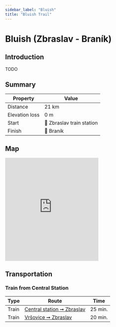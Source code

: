 ```yaml
---
sidebar_label: "Bluish"
title: "Bluish Trail"
---
```


# Bluish (Zbraslav - Braník)

## Introduction

TODO

## Summary

| Property | Value |
| --- | --- |
| Distance | 21 km |
| Elevation loss | 0 m |
| Start | 📍 Zbraslav train station |
| Finish | 📍 Braník |

## Map

<iframe src="https://en.frame.mapy.cz/s/gosavodelo" width="60%" height="333" frameborder="0"></iframe>

## Transportation

### Train from Central Station

| Type | Route | Time |
| --- | --- | --- |
| Train | [Central station ➞ Zbraslav](https://idos.idnes.cz/vlakyautobusymhdvse/spojeni/vysledky/?f=Praha%20hl.n.&fc=100003&t=Praha-Zbraslav&tc=100003&direct=true&af=true&trt=150,151,152,153&fcs=3 "See timetable" ) | 25 min. |
| Train | [Vršovice ➞ Zbraslav](https://idos.idnes.cz/vlakyautobusymhdvse/spojeni/vysledky/?f=Praha-Vr%C5%A1ovice&fc=100003&t=Praha-Zbraslav&tc=100003&direct=true&af=true&trt=150,151,152,153&fcs=3 "See timetable" ) | 20 min. |
